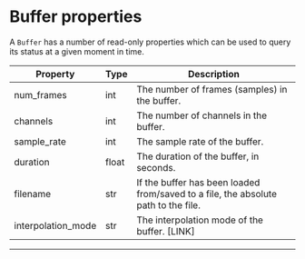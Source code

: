 # Buffer properties

A `Buffer` has a number of read-only properties which can be used to query its status at a given moment in time.

| Property           | Type  | Description                                                                        |
|--------------------|-------|------------------------------------------------------------------------------------|
| num_frames         | int   | The number of frames (samples) in the buffer.                                      |
| channels           | int   | The number of channels in the buffer.                                              |
| sample_rate        | int   | The sample rate of the buffer.                                                     |
| duration           | float | The duration of the buffer, in seconds.                                            |
| filename           | str   | If the buffer has been loaded from/saved to a file, the absolute path to the file. | 
| interpolation_mode | str   | The interpolation mode of the buffer. [LINK]                                       |

---
